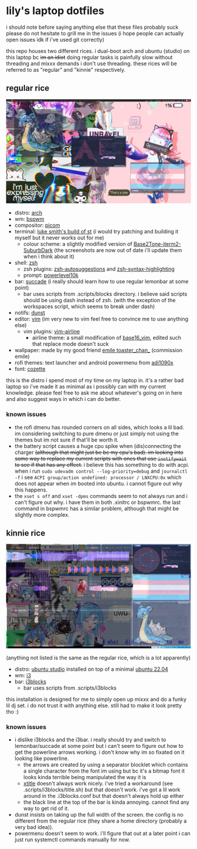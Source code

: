# lily's laptop dotfiles

i should note before saying anything else that these files probably suck please do not hesitate to grill me in the issues (i hope people can actually open issues idk if i've used git correctly)

this repo houses two different rices. i dual-boot arch and ubuntu (studio) on this laptop bc ~~im an idiot~~ doing regular tasks is painfully slow without threading and mixxx demands i don't use threading. these rices will be referred to as "regular" and "kinnie" respectively.

## regular rice

![screenshot](/Pictures/Screenshots/2022-07/Screenshot-20220708-172153.png)

- distro: [arch](https://archlinux.org)
- wm: [bspwm](https://github.com/baskerville/bspwm)
- compositor: [picom](https://github.com/yshui/picom)
- terminal: [luke smith's build of st](https://github.com/LukeSmithxyz/st) (i would try patching and building it myself but it never works out for me)
  - colour scheme: a slightly modified version of [Base2Tone-iterm2-SuburbDark](https://github.com/atelierbram/Base2Tone-iterm2) (the screenshots are now out of date i'll update them when i think about it)
- shell: [zsh](https://www.zsh.org)
  - zsh plugins: [zsh-autosuggestions](https://github.com/zsh-users/zsh-autosuggestions) and [zsh-syntax-highlighting](https://github.com/zsh-users/zsh-syntax-highlighting)
  - prompt: [powerlevel10k](https://github.com/romkatv/powerlevel10k)
- bar: [succade](https://github.com/domsson/succade) (i really should learn how to use regular lemonbar at some point)
  - bar uses scripts from .scripts/blocks directory. i believe said scripts should be using dash instead of zsh. (with the exception of the workspaces script, which seems to break under dash)
- notifs: [dunst](https://github.com/dunst-project/dunst)
- editor: [vim](https://www.vim.org/) (im very new to vim feel free to convince me to use anything else)
  - vim plugins: [vim-airline](https://github.com/vim-airline/vim-airline)
    - airline theme: a small modification of [base16\_vim](https://github.com/vim-airline/vim-airline/blob/master/autoload/airline/themes/dark.vim), edited such that replace mode doesn't suck
- wallpaper: made by my good friend [emile toaster\_chan\_](https://twitter.com/toaster_chan_) (commission emile)
- rofi themes: text launcher and android powermenu from [adi1090x](https://github.com/adi1090x/rofi)
- font: [cozette](https://github.com/slavfox/Cozette)

this is the distro i spend most of my time on my laptop in. it's a rather bad laptop so i've made it as minimal as i possibly can with my current knowledge. please feel free to ask me about whatever's going on in here and also suggest ways in which i can do better.

### known issues

- the rofi dmenu has rounded corners on all sides, which looks a lil bad. im considering switching to pure dmenu or just simply not using the themes but im not sure if that'll be worth it.
- the battery script causes a huge cpu spike when (dis)connecting the charger ~~(although that might just be bc my cpu's bad). im looking into some way to replace my current scripts with ones that use `inotifywait` to see if that has any effect.~~ i believe this has something to do with acpi. when i run `sudo udevadm control --log-priority=debug` and `journalctl -f` i see `ACPI group/action undefined: processor / LNXCPU:0x` which does not appear when im booted into ubuntu. i cannot figure out why this happens.
- the `xset s off` and `xset -dpms` commands seem to not always run and i can't figure out why. i have them in both .xinitrc or bspwmrc. the last command in bspwmrc has a similar problem, although that might be slightly more complex.

## kinnie rice

![screenshot](/Pictures/Screenshots/2022-07/Screenshot-20220710-151732.png)

(anything not listed is the same as the regular rice, which is a lot apparently)

- distro: [ubuntu studio](https://ubuntustudio.org) installed on top of a minimal [ubuntu 22.04](https://ubuntu.com)
- wm: [i3](https://github.com/Airblader/i3)
- bar: [i3blocks](https://github.com/vivien/i3blocks)
  - bar uses scripts from .scripts/i3blocks

this installation is designed for me to simply open up mixxx and do a funky lil dj set. i do not trust it with anything else. still had to make it look pretty tho :)

### known issues

- i dislike i3blocks and the i3bar. i really should try and switch to lemonbar/succade at some point but i can't seem to figure out how to get the powerline arrows working. i don't know why im so fixated on it looking like powerline.
  - the arrows are created by using a separator blocklet which contains a single character from the font im using but bc it's a bitmap font it looks kinda terrible being manipulated the way it is
  - [xtitle](https://github.com/baskerville/xtitle) doesn't always work nicely. i've tried a workaround (see .scripts/i3blocks/title.sh) but that doesn't work. i've got a lil work around in the .i3blocks.conf but that doesn't always hold up either
  - the black line at the top of the bar is kinda annoying. cannot find any way to get rid of it.
- dunst insists on taking up the full width of the screen. the config is no different from the regular rice (they share a home directory (probably a very bad idea)).
- powermenu doesn't seem to work. i'll figure that out at a later point i can just run systemctl commands manually for now.
